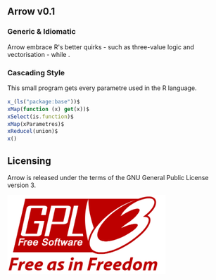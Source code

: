 Arrow v0.1
-----------------------------------

### Generic & Idiomatic
  
Arrow embrace R's better quirks - such as three-value logic and vectorisation - while . 

### Cascading Style

This small program gets every parametre used in the R language.

```javascript
x_(ls("package:base"))$  
xMap(function (x) get(x))$
xSelect(is.function)$
xMap(xParametres)$
xReducel(union)$
x()
```
## Licensing

Arrow is released under the terms of the GNU General Public License version 3. 

<img src="gpl3.png" height = "180"> </img>
